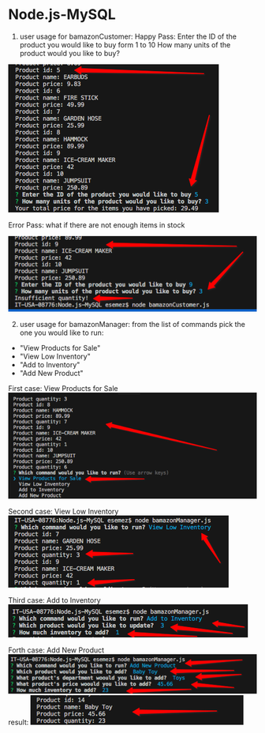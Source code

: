 # Node.js-MySQL
1. user usage for bamazonCustomer:
Happy Pass:
Enter the ID of the product you would like to buy form 1 to 10
How many units of the product would you like to buy? 

![Screenshot](images/bamazonShot.png)

Error Pass:
what if there are not enough items in stock

![Screenshot](images/bamazonShot_error.png)

2. user usage for bamazonManager:
from the list of commands pick the one you would like to run:
- "View Products for Sale"
- "View Low Inventory"
- "Add to Inventory"
- "Add New Product"



First case: View Products for Sale
![Screenshot](images/bamazonManagerShot_1.png)

Second case: View Low Inventory
![Screenshot](images/bamazonManagerShot_2.png)

Third case: Add to Inventory
![Screenshot](images/bamazonManagerShot_Add.png)

Forth case: Add New Product
![Screenshot](images/bamazonManagerShot_NewItem.png)
result:
![Screenshot](images/bamazonManagerShot_result.png.png)